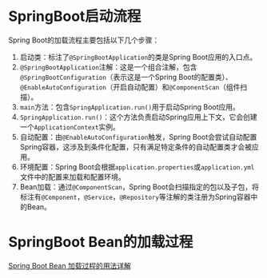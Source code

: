 # SpringBoot启动流程

Spring Boot的加载流程主要包括以下几个步骤：

1. 启动类：标注了`@SpringBootApplication`的类是Spring Boot应用的入口点。
2. `@SpringBootApplication`注解：这是一个组合注解，包含`@SpringBootConfiguration`（表示这是一个Spring Boot的配置类）、`@EnableAutoConfiguration`（开启自动配置）和`@ComponentScan`（组件扫描）。
3. `main`方法：包含`SpringApplication.run()`用于启动Spring Boot应用。
4. `SpringApplication.run()`：这个方法负责启动Spring应用上下文，它会创建一个`ApplicationContext`实例。
5. 自动配置：由`@EnableAutoConfiguration`触发，Spring Boot会尝试自动配置Spring容器，这涉及到条件化配置，只有满足特定条件的自动配置类才会被应用。
6. 环境配置：Spring Boot会根据`application.properties`或`application.yml`文件中的配置来加载和配置环境。
7. Bean加载：通过`@ComponentScan`，Spring Boot会扫描指定的包以及子包，将标注有`@Component`，`@Service`，`@Repository`等注解的类注册为Spring容器中的Bean。



# SpringBoot Bean的加载过程

[Spring Boot Bean 加载过程的用法详解](https://apifox.com/apiskills/spring-boot-bean-loading-process/#spring-boot-bean-%E5%8A%A0%E8%BD%BD%E8%BF%87%E7%A8%8B)

